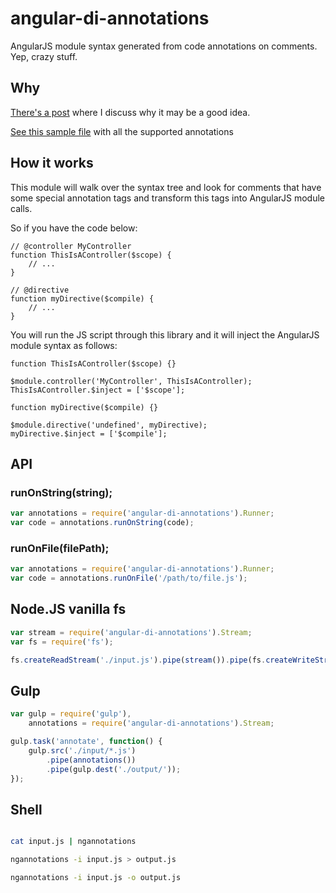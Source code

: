 # angular-di-annotations

AngularJS module syntax generated from code annotations on comments. Yep, crazy stuff.

## Why

[There's a post](https://medium.com/@angularjsdev/less-angularjs-more-javascript-ab756cfb81) where I discuss why it may be a good idea.

[See this sample file](https://github.com/darlanalves/angular-di-annotations/blob/master/test/samples/all.js) with all the supported annotations

## How it works

This module will walk over the syntax tree and look for comments that have some special annotation tags and transform this tags into 
AngularJS module calls.

So if you have the code below:

```
// @controller MyController
function ThisIsAController($scope) {
	// ...
}

// @directive
function myDirective($compile) {
	// ...
}

```

You will run the JS script through this library and it will inject the AngularJS module syntax as follows:

```
function ThisIsAController($scope) {}

$module.controller('MyController', ThisIsAController);
ThisIsAController.$inject = ['$scope'];

function myDirective($compile) {}

$module.directive('undefined', myDirective);
myDirective.$inject = ['$compile'];
```

## API

### runOnString(string);

```javascript
var annotations = require('angular-di-annotations').Runner;
var code = annotations.runOnString(code);

```

### runOnFile(filePath);

```javascript
var annotations = require('angular-di-annotations').Runner;
var code = annotations.runOnFile('/path/to/file.js');

```

## Node.JS vanilla fs

```javascript
var stream = require('angular-di-annotations').Stream;
var fs = require('fs');

fs.createReadStream('./input.js').pipe(stream()).pipe(fs.createWriteStream('./output.js'));
```

## Gulp

```javascript
var gulp = require('gulp'),
	annotations = require('angular-di-annotations').Stream;

gulp.task('annotate', function() {
	gulp.src('./input/*.js')
		.pipe(annotations())
		.pipe(gulp.dest('./output/'));
});
```

## Shell

```bash

cat input.js | ngannotations

ngannotations -i input.js > output.js

ngannotations -i input.js -o output.js
```
